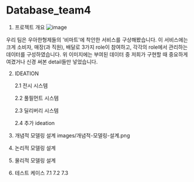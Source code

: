 # Database_team4

1. 프로젝트 개요
   ![image](https://github.com/BEYOND-SW-CAMP-TEAM4/Database_team4/assets/139551676/b178286a-d1e1-4314-8253-02e3e03b1c19)

우리 팀은 우아한형제들의 '비마트'에 착안한 서비스를 구상해봤습니다.
이 서비스에는 크게 소비자, 매장(과 직원), 배달로 3가지 role이 참여하고,
각각의 role에서 관리하는 데이터를 구성하였습니다.
위 이미지에는 부여된 데이터 중 저희가 구현할 때 중요하게 여겼거나 신경 써본 detail들만 넣었습니다. 

2. IDEATION
   
   2.1 전시 시스템
   
   2.2 풀필먼트 시스템
   
   2.3 딜리버리 시스템

   2.4 추가 ideation
   
4. 개념적 모델링 설계
   images/개념적-모델링-설계.png
   
5. 논리적 모델링 설계
6. 물리적 모델링 설계
7. 테스트 케이스
   7.1
   7.2
   7.3



   
